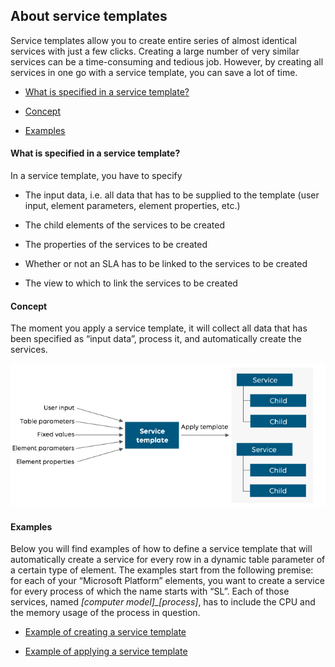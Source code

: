 ## About service templates

Service templates allow you to create entire series of almost identical services with just a few clicks. Creating a large number of very similar services can be a time-consuming and tedious job. However, by creating all services in one go with a service template, you can save a lot of time.

- [What is specified in a service template?](#what-is-specified-in-a-service-template)

- [Concept](#concept)

- [Examples](#examples)

#### What is specified in a service template?

In a service template, you have to specify

- The input data, i.e. all data that has to be supplied to the template (user input, element parameters, element properties, etc.)

- The child elements of the services to be created

- The properties of the services to be created

- Whether or not an SLA has to be linked to the services to be created

- The view to which to link the services to be created

#### Concept

The moment you apply a service template, it will collect all data that has been specified as “input data”, process it, and automatically create the services.

![](../../images/ServiceTemplateConcept.jpg)



#### Examples

Below you will find examples of how to define a service template that will automatically create a service for every row in a dynamic table parameter of a certain type of element. The examples start from the following premise: for each of your “Microsoft Platform” elements, you want to create a service for every process of which the name starts with “SL”. Each of those services, named *\[computer model\]\_\[process\]*, has to include the CPU and the memory usage of the process in question.

- [Example of creating a service template](Creating_a_service_template.md#example-of-creating-a-service-template)

- [Example of applying a service template](Applying_service_templates.md#example-of-applying-a-service-template)
